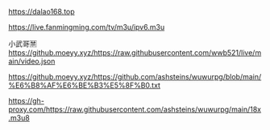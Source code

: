 
 https://dalao168.top 

https://live.fanmingming.com/tv/m3u/ipv6.m3u

小武哥🈲	https://github.moeyy.xyz/https://raw.githubusercontent.com/wwb521/live/main/video.json

https://github.moeyy.xyz/https://github.com/ashsteins/wuwurpg/blob/main/%E6%B8%AF%E6%BE%B3%E5%8F%B0.txt


https://gh-proxy.com/https://raw.githubusercontent.com/ashsteins/wuwurpg/main/18x.m3u8
